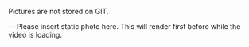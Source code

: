 Pictures are not stored on GIT.

-- Please insert static photo here. This will render first before while the video is loading.
